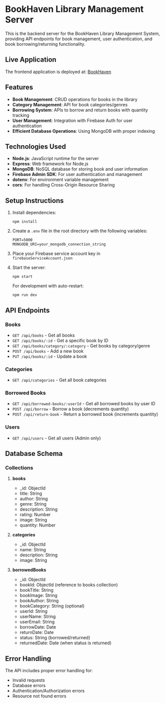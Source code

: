 # BookHaven Library Management Server

This is the backend server for the BookHaven Library Management System, providing API endpoints for book management, user authentication, and book borrowing/returning functionality.

## Live Application

The frontend application is deployed at: [BookHaven](https://rijoan-book-haven.netlify.app/)

## Features

- **Book Management**: CRUD operations for books in the library
- **Category Management**: API for book categories/genres
- **Borrowing System**: APIs to borrow and return books with quantity tracking
- **User Management**: Integration with Firebase Auth for user authentication
- **Efficient Database Operations**: Using MongoDB with proper indexing

## Technologies Used

- **Node.js**: JavaScript runtime for the server
- **Express**: Web framework for Node.js
- **MongoDB**: NoSQL database for storing book and user information
- **Firebase Admin SDK**: For user authentication and management
- **dotenv**: For environment variable management
- **cors**: For handling Cross-Origin Resource Sharing

## Setup Instructions

1. Install dependencies:
   ```
   npm install
   ```

2. Create a `.env` file in the root directory with the following variables:
   ```
   PORT=5000
   MONGODB_URI=your_mongodb_connection_string
   ```

3. Place your Firebase service account key in `firebaseServiceAccount.json`

4. Start the server:
   ```
   npm start
   ```
   
   For development with auto-restart:
   ```
   npm run dev
   ```

## API Endpoints

### Books

- `GET /api/books` - Get all books
- `GET /api/books/:id` - Get a specific book by ID
- `GET /api/books/category/:category` - Get books by category/genre
- `POST /api/books` - Add a new book
- `PUT /api/books/:id` - Update a book

### Categories

- `GET /api/categories` - Get all book categories

### Borrowed Books

- `GET /api/borrowed-books/:userId` - Get all borrowed books by user ID
- `POST /api/borrow` - Borrow a book (decrements quantity)
- `POST /api/return-book` - Return a borrowed book (increments quantity)

### Users

- `GET /api/users` - Get all users (Admin only)

## Database Schema

### Collections

1. **books**
   - _id: ObjectId
   - title: String
   - author: String
   - genre: String
   - description: String
   - rating: Number
   - image: String
   - quantity: Number

2. **categories**
   - _id: ObjectId
   - name: String
   - description: String
   - image: String

3. **borrowedBooks**
   - _id: ObjectId
   - bookId: ObjectId (reference to books collection)
   - bookTitle: String
   - bookImage: String
   - bookAuthor: String
   - bookCategory: String (optional)
   - userId: String
   - userName: String
   - userEmail: String
   - borrowDate: Date
   - returnDate: Date
   - status: String (borrowed/returned)
   - returnedDate: Date (when status is returned)
   
## Error Handling

The API includes proper error handling for:
- Invalid requests
- Database errors
- Authentication/Authorization errors
- Resource not found errors 